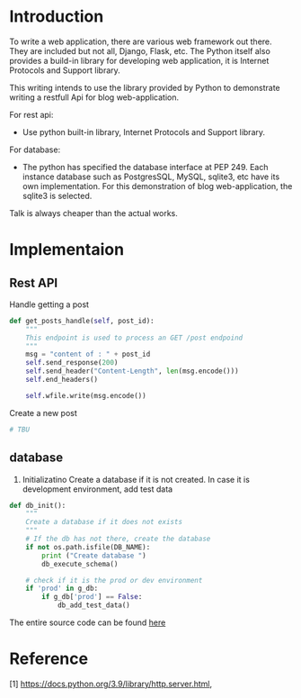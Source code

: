 # Introduction
To write a web application, there are various web framework out there. 
They are included but not all, Django, Flask, etc. The Python itself also 
provides a build-in library for developing web application, it is Internet
Protocols and Support library.

This writing intends to use the library provided by Python to demonstrate
writing a restfull Api for blog web-application.

For rest api:
+ Use python built-in library, Internet Protocols and Support library.

For database:
+ The python has specified the database interface at PEP 249. Each instance
database such as PostgresSQL, MySQL, sqlite3, etc have its own implementation.
For this demonstration of blog web-application, the sqlite3 is selected.


Talk is always cheaper than the actual works.

# Implementaion
## Rest API
Handle getting a post
``` python
def get_posts_handle(self, post_id):
    """
    This endpoint is used to process an GET /post endpoind
    """
    msg = "content of : " + post_id
    self.send_response(200)
    self.send_header("Content-Length", len(msg.encode()))
    self.end_headers()

    self.wfile.write(msg.encode())
```

Create a new post
```python
# TBU 

```


## database
1. Initializatino
Create a database if it is not created.
In case it is development environment, add test data
``` python
def db_init():
    """
    Create a database if it does not exists
    """
    # If the db has not there, create the database
    if not os.path.isfile(DB_NAME):
        print ("Create database ")
        db_execute_schema()

    # check if it is the prod or dev environment
    if 'prod' in g_db:
        if g_db['prod'] == False:
            db_add_test_data()
```


The entire source code can be found [here](https://github.com/avble/py-demo-blog)

# Reference
[1] https://docs.python.org/3.9/library/http.server.html, 